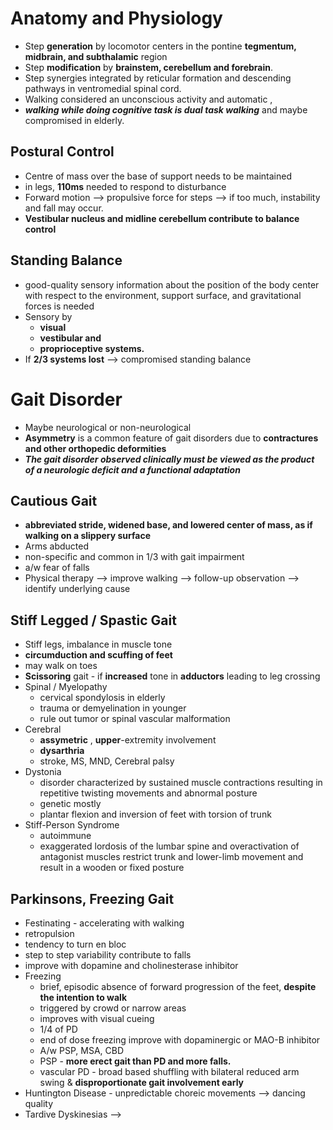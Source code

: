 # Anatomy and Physiology 
- Step **generation** by locomotor centers in the pontine **tegmentum, midbrain, and subthalamic** region 
- Step **modification** by **brainstem, cerebellum and forebrain**. 
- Step synergies integrated by reticular formation and descending pathways in ventromedial spinal cord. 
- Walking considered an unconscious activity and automatic ,
- ***walking while doing cognitive task is dual task walking*** and maybe compromised in elderly. 
## Postural Control 
 - Centre of mass over the base of support needs to be maintained 
 - in legs, **110ms** needed to respond to disturbance 
 - Forward motion --> propulsive force for steps --> if too much, instability and fall may occur. 
 - **Vestibular nucleus and midline cerebellum contribute to balance control**  
## Standing Balance
- good-quality sensory information about the position of the body center with respect to the environment, support surface, and gravitational forces is needed 
- Sensory by 
	- **visual** 
	- **vestibular and** 
	- **proprioceptive systems.** 
- If **2/3 systems lost** --> compromised standing balance 
# Gait Disorder 
- Maybe neurological or non-neurological 
- **Asymmetry** is a common feature of gait disorders due to **contractures and other orthopedic deformities** 
- ***The gait disorder observed clinically must be viewed as the product of a neurologic deficit and a functional adaptation*** 
## Cautious Gait 
- **abbreviated stride, widened base, and lowered center of mass, as if walking on a slippery surface**
- Arms abducted 
- non-specific and common in 1/3 with gait impairment  
- a/w fear of falls
- Physical therapy --> improve walking --> follow-up observation --> identify underlying cause 
## Stiff Legged / Spastic Gait 
- Stiff legs, imbalance in muscle tone 
- **circumduction and scuffing of feet** 
- may walk on toes 
- **Scissoring** gait - if **increased** tone in **adductors** leading to leg crossing 
- Spinal / Myelopathy 
	- cervical spondylosis in elderly 
	- trauma or demyelination in younger 
	- rule out tumor or spinal vascular malformation 
- Cerebral 
	- **assymetric** , **upper**-extremity involvement  
	- **dysarthria** 
	- stroke, MS, MND, Cerebral palsy 
- Dystonia 
	- disorder characterized by sustained muscle contractions resulting in repetitive twisting movements and abnormal posture
	- genetic mostly 
	- plantar flexion and inversion of feet with torsion of trunk 
- Stiff-Person Syndrome 
	- autoimmune 
	- exaggerated lordosis of the lumbar spine and overactivation of antagonist muscles restrict trunk and lower-limb movement and result in a wooden or fixed posture 
## Parkinsons, Freezing Gait 
- Festinating - accelerating with walking 
- retropulsion 
- tendency to turn en bloc 
- step to step variability contribute to falls 
- improve with dopamine and cholinesterase inhibitor 
- Freezing 
	- brief, episodic absence of forward progression of the feet, **despite the intention to walk** 
	- triggered by crowd or narrow areas 
	- improves with visual cueing 
	- 1/4 of PD 
	- end of dose freezing improve with dopaminergic or MAO-B inhibitor 
	- A/w PSP, MSA, CBD 
	- PSP - **more erect gait than PD and more falls.** 
	- vascular PD - broad based shuffling with bilateral reduced arm swing & **disproportionate gait involvement early** 
- Huntington Disease - unpredictable choreic movements --> dancing quality 
- Tardive Dyskinesias --> 
